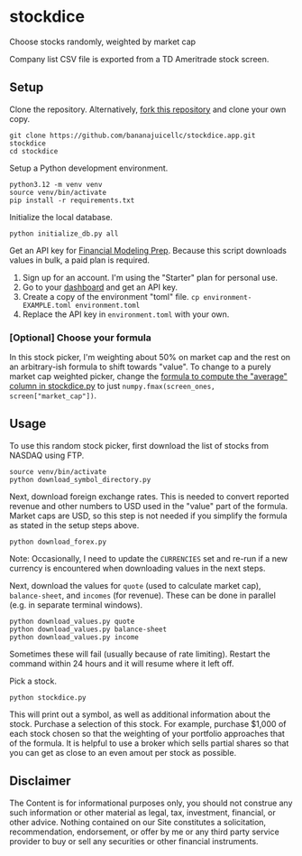 # stockdice

Choose stocks randomly, weighted by market cap

Company list CSV file is exported from a TD Ameritrade stock screen.

## Setup

Clone the repository. Alternatively, [fork this repository](https://github.com/bananajuicellc/stockdice.app/fork) and clone your own copy.

```
git clone https://github.com/bananajuicellc/stockdice.app.git stockdice
cd stockdice
```

Setup a Python development environment.

```
python3.12 -m venv venv
source venv/bin/activate
pip install -r requirements.txt
```

Initialize the local database.

```
python initialize_db.py all
```

Get an API key for [Financial Modeling Prep](https://site.financialmodelingprep.com/). Because this script downloads values in bulk, a paid plan is required.

1. Sign up for an account. I'm using the "Starter" plan for personal use.
2. Go to your [dashboard](https://site.financialmodelingprep.com/developer/docs/dashboard) and get an API key.
3. Create a copy of the environment "toml" file. `cp environment-EXAMPLE.toml environment.toml`
4. Replace the API key in `environment.toml` with your own.

### [Optional] Choose your formula

In this stock picker, I'm weighting about 50% on market cap and the rest on an arbitrary-ish formula to shift towards "value". To change to a purely market cap weighted picker, change the [formula to compute the "average" column in stockdice.py](https://github.com/tswast/stockdice/blob/977ad90827136bd8d78db653051139a8eb67bf58/stockdice.py#L90-L98) to just `numpy.fmax(screen_ones, screen["market_cap"])`.

## Usage

To use this random stock picker, first download the list of stocks from NASDAQ using FTP.

```
source venv/bin/activate
python download_symbol_directory.py
```

Next, download foreign exchange rates. This is needed to convert reported revenue and other numbers to USD used in the "value" part of the formula. Market caps are USD, so this step is not needed if you simplify the formula as stated in the setup steps above.

```
python download_forex.py
```

Note: Occasionally, I need to update the `CURRENCIES` set and re-run if a new currency is encountered when downloading values in the next steps.

Next, download the values for `quote` (used to calculate market cap), `balance-sheet`, and `incomes` (for revenue). These can be done in parallel (e.g. in separate terminal windows).

```
python download_values.py quote
python download_values.py balance-sheet
python download_values.py income
```

Sometimes these will fail (usually because of rate limiting). Restart the command within 24 hours and it will resume where it left off.

Pick a stock.

```
python stockdice.py
```

This will print out a symbol, as well as additional information about the stock. Purchase a selection of this stock. For example, purchase $1,000 of each stock chosen so that the weighting of your portfolio approaches that of the formula. It is helpful to use a broker which sells partial shares so that you can get as close to an even amout per stock as possible.

## Disclaimer

The Content is for informational purposes only, you should not construe
any such information or other material as legal, tax, investment,
financial, or other advice. Nothing contained on our Site constitutes a
solicitation, recommendation, endorsement, or offer by me or any third
party service provider to buy or sell any securities or other financial
instruments.
